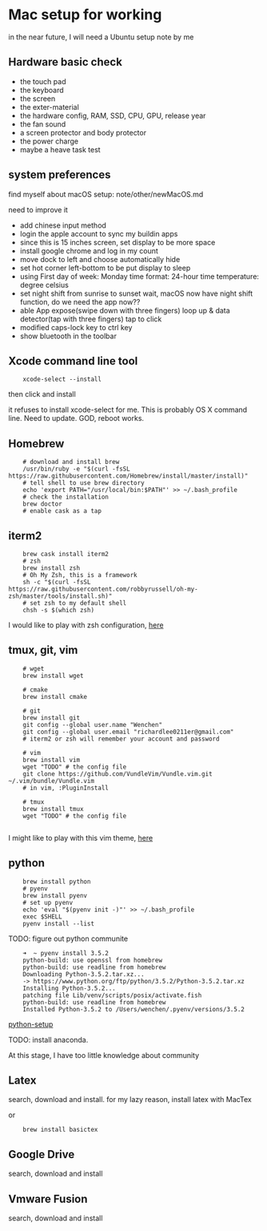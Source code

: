 Mac setup for working
================================================================================

in the near future, I will need a Ubuntu setup note by me

Hardware basic check
--------------------------------------------------------------------------------

- the touch pad
- the keyboard
- the screen
- the exter-material
- the hardware config, RAM, SSD, CPU, GPU, release year
- the fan sound
- a screen protector and body protector
- the power charge
- maybe a heave task test


system preferences
--------------------------------------------------------------------------------

find myself about macOS setup: note/other/newMacOS.md

need to improve it

- add chinese input method
- login the apple account to sync my buildin apps
- since this is 15 inches screen, set display to be more space
- install google chrome and log in my count
- move dock to left and choose automatically hide
- set hot corner left-bottom to be put display to sleep
- using
	First day of week: Monday
	time format: 24-hour time
	temperature: degree celsius
- set night shift from sunrise to sunset
	wait, macOS now have night shift function, do we need the app now??
- able App expose(swipe down with three fingers)
	loop up & data detector(tap with three fingers)
	tap to click
- modified caps-lock key to ctrl key
- show bluetooth in the toolbar

Xcode command line tool
--------------------------------------------------------------------------------

```shell
	xcode-select --install
```

then click and install

it refuses to install xcode-select for me. This is probably OS X command line. Need to update. GOD, reboot works.

Homebrew
--------------------------------------------------------------------------------

```shell
	# download and install brew
	/usr/bin/ruby -e "$(curl -fsSL https://raw.githubusercontent.com/Homebrew/install/master/install)"
	# tell shell to use brew directory
	echo 'export PATH="/usr/local/bin:$PATH"' >> ~/.bash_profile
	# check the installation
	brew doctor
	# enable cask as a tap
```

iterm2
--------------------------------------------------------------------------------
```shell
	brew cask install iterm2
	# zsh
	brew install zsh
	# Oh My Zsh, this is a framework
	sh -c "$(curl -fsSL https://raw.githubusercontent.com/robbyrussell/oh-my-zsh/master/tools/install.sh)"
	# set zsh to my default shell
	chsh -s $(which zsh)
```

I would like to play with zsh configuration, [here](https://sourabhbajaj.com/mac-setup/iTerm/zsh.html)

tmux, git, vim
--------------------------------------------------------------------------------
```shell
    # wget
    brew install wget

    # cmake
    brew install cmake

    # git
	brew install git
    git config --global user.name "Wenchen"
    git config --global user.email "richardlee0211er@gmail.com"
    # iterm2 or zsh will remember your account and password

    # vim
	brew install vim
    wget "TODO" # the config file
    git clone https://github.com/VundleVim/Vundle.vim.git ~/.vim/bundle/Vundle.vim
    # in vim, :PluginInstall

    # tmux
	brew install tmux
    wget "TODO" # the config file


```
I might like to play with this vim theme, [here](https://github.com/square/maximum-awesome)

python
--------------------------------------------------------------------------------
```shell
	brew install python
	# pyenv
	brew install pyenv
	# set up pyenv
	echo 'eval "$(pyenv init -)"' >> ~/.bash_profile
	exec $SHELL
	pyenv install --list
```
TODO: figure out python communite

```shell
	➜  ~ pyenv install 3.5.2
	python-build: use openssl from homebrew
	python-build: use readline from homebrew
	Downloading Python-3.5.2.tar.xz...
	-> https://www.python.org/ftp/python/3.5.2/Python-3.5.2.tar.xz
	Installing Python-3.5.2...
	patching file Lib/venv/scripts/posix/activate.fish
	python-build: use readline from homebrew
	Installed Python-3.5.2 to /Users/wenchen/.pyenv/versions/3.5.2
```
[python-setup](https://sourabhbajaj.com/mac-setup/Python/)

TODO: install anaconda.

At this stage, I have too little knowledge about community

Latex
--------------------------------------------------------------------------------

search, download and install. for my lazy reason, install latex with MacTex

or
```shell
	brew install basictex
```

Google Drive
--------------------------------------------------------------------------------
search, download and install

Vmware Fusion
--------------------------------------------------------------------------------
search, download and install
